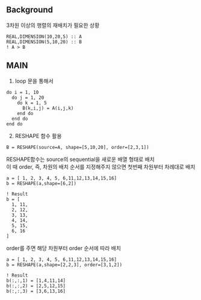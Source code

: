 ## Background
3차원 이상의 행렬의 재배치가 필요한 상황

```Fortran
REAL,DIMENSION(10,20,5) :: A
REAL,DIMENSION(5,10,20) :: B
! A > B
```

## MAIN
1. loop 문을 통해서
```Fortran
do i = 1, 10
  do j = 1, 20
    do k = 1, 5
      B(k,i,j) = A(i,j,k) 
    end do
  end do
end do
```

2. RESHAPE 함수 활용
```Fortran
B = RESHAPE(source=A, shape=[5,10,20], order=[2,3,1])
```

RESHAPE함수는 source의 sequential을 새로운 배열 형태로 배치   
이 때 order, 즉, 차원의 배치 순서를 지정해주지 않으면 첫번째 차원부터 차례대로 배치
```
a = [ 1, 2, 3, 4, 5, 6,11,12,13,14,15,16]
b = RESHAPE(a,shape=[6,2])

! Result
b = [
  1, 11,
  2, 12,
  3, 13,
  4, 14,
  5, 15,
  6, 16
]
```

order를 주면 해당 차원부터 order 순서에 따라 배치
```
a = [ 1, 2, 3, 4, 5, 6,11,12,13,14,15,16]
b = RESHAPE(a,shape=[2,2,3], order=[3,1,2])

! Result
b(:,:,1) = [1,4,11,14]
b(:,:,2) = [2,5,12,15]
b(:,:,3) = [3,6,13,16]
```
